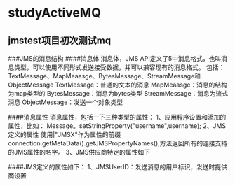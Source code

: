 # studyActiveMQ

## jmstest项目初次测试mq


###JMS的消息结构
####消息体
    消息体，JMS API定义了5中消息格式，也叫消息类型，可以使用不同形式发送接受数据，并可以兼容现有的消息格式。
    包括：TextMessage、MapMeaasge、BytesMessage、StreamMessage和ObjectMessage
    TextMessage：普通的文本的消息
    MapMeaasge：消息的结构为map类型的
    BytesMessage：消息为bytes类型
    StreamMessage：消息为流式消息
    ObjectMessage：发送一个对象类型
    

####消息属性
     消息属性，包括一下三种类型的属性：
     1、应用程序设置和添加的属性，比如：
        Message。setStringProperty("username",username);
     2、JMS定义的属性
        使用|"JMSX"作为属性的前缀  
      connection.getMetaData().getJMSPropertyNames(),方法返回所有的连接支持的JMS属性的名字。
     3、JMS供应商特定的属性如下
   
####JMS定义的属性如下：
    1、JMSUserID：发送消息的用户标识，发送时提供商设置




















